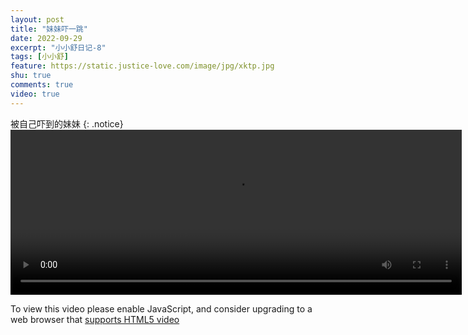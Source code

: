 ```yaml
---
layout: post
title: "妹妹吓一跳"
date: 2022-09-29
excerpt: "小小舒日记-8"
tags: [小小舒]
feature: https://static.justice-love.com/image/jpg/xktp.jpg
shu: true
comments: true
video: true
---
```

被自己吓到的妹妹
{: .notice}
<video id="my-video" class="video-js vjs-16-9 clipboard" controls preload="auto" width="722" height="264" data-setup="{}">
    <source src="{{ site.staticUrl }}/xiaoxiaoshu/video/beizijixiayitiao.mp4" type='video/mp4'>
    <p class="vjs-no-js">
        To view this video please enable JavaScript, and consider upgrading to a web browser that
        <a href="http://videojs.com/html5-video-support/" target="_blank">supports HTML5 video</a>
    </p>
</video>
